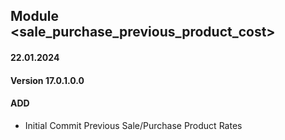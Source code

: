 ## Module <sale_purchase_previous_product_cost>

#### 22.01.2024
#### Version 17.0.1.0.0
#### ADD

- Initial Commit Previous Sale/Purchase Product Rates
